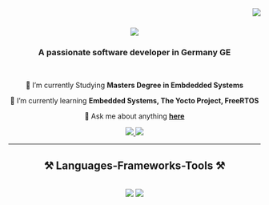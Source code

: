 <img align="right" src="https://visitor-badge.laobi.icu/badge?page_id=Ibrahim1Hassan.Ibrahim1Hassan" />

<h1 align="center">
    <img src="https://readme-typing-svg.herokuapp.com/?font=Righteous&size=35&center=true&vCenter=true&width=500&height=70&duration=4000&lines=Hi+There!+👋;+I'm+Ibrahim!;" />
</h1>

<h3 align="center">A passionate software developer in Germany GE</h3>

<br/>

<div align="center">
 
 🔭 I’m currently Studying **Masters Degree in Embdedded Systems**
 
 🌱 I’m currently learning **Embedded Systems, The Yocto Project, FreeRTOS**

💬 Ask me about anything **[here](https://github.com/Ibrahim1Hassan/Ibrahim1Hassan/issues)**


 </div>
 
<div align="center"> 
  <a href="mailto:hema.rashad@gmail.com">
    <img src="https://img.shields.io/badge/Gmail-333333?style=for-the-badge&logo=gmail&logoColor=red" />
  </a>
  <a href="https://www.xing.com/profile/Ibrahim_Hassan049862" target="_blank">
    <img src="https://img.shields.io/badge/xing-%23006567.svg?style=for-the-badge&logo=xing&logoColor=white" target="_blank" />
  </a>
</div>

 <hr/>
 
<h2 align="center">⚒️ Languages-Frameworks-Tools ⚒️</h2>
<br/>
<div align="center">
    <img src="https://skillicons.dev/icons?i=bash,c,cmake,eclipse,git,vscode,github" />
    <img src="https://skillicons.dev/icons?i=py,raspberrypi,ros,stackoverflow,linux,matlab,opencv,r" /><br>
</div>

<br/>

